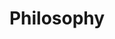 ---
# Philosophy Page Content
title: "Philosophy"
meta_title: "PHILOSOPHY"
description: "Our philosophy and principles"

# Main introduction section
intro:
  quote: "All men by nature desire to know."
  author: "Aristotle"
  content: |
    Sovereign Engineering is grounded in the values embodied by Bitcoin: **self-sovereignty, agency, and censorship-resistance**. We build technology that maximises individual freedom, minimises reliance on trusted third parties, and treats the individual as the ultimate node in every network.

    From ["Fix the Money, Fix the Web"](https://njump.me/nevent1qqsqm2lz4ru6wlydzpulgs8m60ylp4vufwsg55whlqgua6a93vp2y4gpzamhxue69uhhyetvv9ujuer9wfnkjemf9e3k7mgzyphydppzm7m554ecwq4gsgaek2qk32atse2l4t9ks57dpms4mmhfxjc476g) we take the conviction that a sound monetary foundation is a moral imperative, and that Bitcoin's paradigm of extreme ownership demands equally sovereign applications. Likewise, [Nostr](https://sovereignengineering.io/nostr.html) reminds us that protocols, not platforms, will reclaim the vibrant, open experimentation that defined the early web.
  image: "pirate-ship-2.jpeg"

# Philosophy sections
sections:
  - id: "freedom-by-design"
    title: "Freedom by Design"
    quote: "It might make sense just to get some in case it catches on."
    author: "Satoshi Nakamoto"
    image: "genesis-block.png"
    float: "right"
    content: |
      Bitcoin, Lightning, and Nostr prove that code can embed freedom at the protocol layer: freedom of speech, assembly, movement, and of course financial freedom.  We strive to reproduce that super-power in every system we touch, so that liberty is enforced by mathematics rather than maintained by promises.

      Good design begins with values.  We minimise dependencies, maximise verifiability, and keep exit-costs asymptotically close to zero. When the design is right, freedom is a property—not a permission.

      This way of thinking is what we call *Freedom Tech*: technology that is rugpull-resistant by design.  When betrayal is impossible, trust becomes optional and collaboration scales.

  - id: "solved-by-walking"
    title: "Solved By Walking"
    quote: "The real voyage of discovery consists not in seeking new landscapes, but in having new eyes."
    author: "Marcel Proust"
    image: "solvitur-ambulando.jpeg"
    float: "left"
    content: |
      No ill-defined problem was ever solved in isolation.  By gathering bright minds in a high-trust setting we tap into what cognitive scientist [John Vervaeke](https://johnvervaeke.com/series/awakening-from-the-meaning-crisis/) calls *distributed cognition*.  Ideas bounce, mutate, and compound until entirely new solution-spaces appear.

      The fuel for that process is conversation, and the best conversations happen while *walking*.  Saint Augustine called it *Solvitur ambulando*—"by walking it shall be solved." Madeira's levadas offer kilometres of cognitive runway.

      Friday's Demo Day then serves as an epistemic checkpoint.  Six minutes to show, two to discuss.  Brutal, illuminating, and endlessly inspiring.

  - id: "explorers-of-a-new-frontier"
    title: "Explorers of a New Frontier"
    quote: "For a successful technology, reality must take precedence over public relations, for nature cannot be fooled."
    author: "Richard Feynman"
    image: "bell-labs.jpeg"
    float: "right"
    content: |
      Our logo is a ship for a reason. Bitcoin and Nostr open a digital ocean as uncharted as the Age of Discovery. We welcome builders who yearn for that "wild and open sea," who embrace risk, and who delight in charting new waters.

      Like Shackleton's crew, participants must trust one another when storms hit, and celebrate together when new land appears on the horizon. The sea is vast, and so is the opportunity.

      Those who prefer calm harbours and predictable schedules need not apply.  We are optimised for the pirates, the adventurers, and the stubborn optimists who believe the internet can still astonish us.

  - id: "in-person-high-bandwidth"
    title: "In-Person, High-Bandwidth"
    quote: "If you want to go fast, go alone. If you want to go far, go together."
    author: "African Proverb"
    image: "soveng-shirt.jpeg"
    float: "left"
    content: |
      The magic happens face-to-face. Six weeks of shared meals, shared walks, and shared victories forge bonds that bandwidth-limited Zoom calls simply cannot replicate. Trust is built in the queue for poncha, not in a Discord channel.

      Madeira's Bitcoin-friendly ecosystem (see the [BTCMap](https://btcmap.org/community/free-madeira) or visit [FREE Madeira](https://freemadeira.org/)) provides the perfect real-world playground to test ideas minutes after they compile.

      Prototype on Monday, ship it on Tuesday, receive sats on Wednesday, buy coffee on Thursday, iterate by Friday. That feedback loop is only possible when hardware, merchants, and curious peers live within walking distance.

  - id: "bias-for-action"
    title: "Bias for Action"
    quote: "The way to get started is to quit talking and begin doing."
    author: "Walt Disney"
    image: "show-talk-build-loop.jpeg"
    float: "right"
    link: "/concept"
    content: |
      We prototype first, critique later. Imperfect code is welcomed if it advances the conversation. Novelty, experimentation, and rapid iteration trump premature optimisation.

      This bias for action produces tangible results: from *Blossom* to *ZapStore*, many [cohort projects](/projects) were conceived on a Monday walk and open-sourced before the next weekend. The world needs working code, not slide decks.

      Direction beats speed, yet speed still helps.  We chase the 80-20, knowing that the last 20 % can wait until the idea survives first contact with reality.

      Want to see how this rapid loop plays out week-by-week? Explore the full cadence in our [Concept](/concept) section.

  - id: "cypherpunks-write-code"
    title: "Cypherpunks Write Code"
    quote: "We cannot expect governments, corporations, or other large, faceless organizations to grant us privacy out of their beneficence."
    author: "Eric Hughes"
    image: "cypherpunks-write-code.jpeg"
    float: "left"
    content: |
      *"What does it mean to 'build it right'?"* ask Pablo & Gigi. It means writing code that the user can verify, fork, and *exit* from; choosing architectures that minimise trust; and favouring primitives that stand the test of decades.

      Hal Finney's challenge calls for code that stands on its own—transparent, user-verifiable, and resilient to adversarial pressure.  We prize lean binaries, readable source, and simple dependency graphs so every sailor on this digital ocean can audit the hull before they board.

  - id: "no-solutions"
    title: "No Solutions"
    quote: "We are stuck with technology when what we really want is just stuff that works."
    author: "Douglas Adams"
    image: "wide-open-sea.jpeg"
    float: "right"
    content: |
      Our craft is the art of choosing the right compromises—those that maximise sovereignty, minimise trust, and preserve optionality for generations of builders to come.

      The [No Solutions podcast](https://castr.me/npub1n00yy9y3704drtpph5wszen64w287nquftkcwcjv7gnnkpk2q54s73000n) is our experiment in *Dia-Logos*—capturing the same free-flowing, exploratory conversations that spark during every cohort and pressing record.

  - id: "endurance"
    title: "Endurance"
    quote: "Optimism is a political act. Entrenched pessimism is, in its effect, if not in its intent, a tool of oppression."
    author: "Rebecca Solnit"
    image: "endurance.jpeg"
    float: "left"
    content: |
      Building self-sovereign systems is a **marathon**, not a sprint; endurance and steady iteration win the day.

      Freedom Tech is not built in fiscal quarters; it is forged across decades.  We favour antifragile tooling, small teams, and battle-tested primitives that will still compile when our grandchildren fork the repo.

      We endure because the mission matters: **fix the money, fix the internet**.  Everything else is a footnote.

# Call to action
cta:
  text: "Apply Now"
  link: "/apply"
--- 